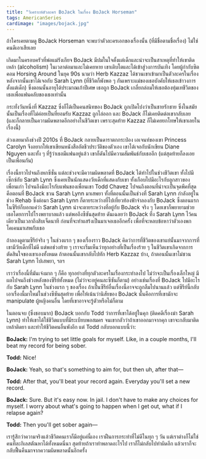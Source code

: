 ```yaml
---
title: "วิเคราะห์ตัวละคร BoJack ในเรื่อง BoJack Horseman"
tags: AmericanSeries
cardimage: "images/bojack.jpg"
---
```


ถ้าใครเคยตามดู BoJack Horseman จะพบว่าตัวละครเอกของเรื่องนั้น (ที่มีชื่อตามชื่อเรื่อง) ไม่ใช่คนดีเอาเสียเลย

เกิดมาในครอบครัวที่พ่อแม่รังเกียจ BoJack มีปมในใจตั้งแต่เด็กและน่าจะเป็นสาเหตุที่ทำให้เขาติดเหล้า (alcoholism) ในเวลาต่อมาและไม่เคยหาย เขาเติบโตและได้เข้าสู่วงการบันเทิง โดยผู้กำกับซิตคอม Horsing Around ในยุค 90s นามว่า Herb Kazzaz ได้ชวนเขาเข้ามาเป็นตัวละครในเรื่อง หลังจากนั้นเขาได้เจอกับ Sarah Lynn (ที่ชีวิตก็พังพอ ๆ กันเพราะแม่ของเธอบังคับให้เธอเข้าวงการตั้งแต่เด็ก) ซึ่งตอนนั้นอายุได้ประมาณเก้าปีเศษ เธอถูก BoJack เกลี่ยกล่อมให้เธอต้องทุ่มเทชีวิตของเธอเพื่อแฟนคลับของเธอเท่านั้น

กระทั่งวันหนึ่งที่ Kazzaz ซึ่งก็ได้เป็นคนสนิทของ BoJack ถูกเปิดโปงว่าเป็นชายรักชาย ซึ่งในสมัยนั้นเป็นเรื่องที่ไม่ค่อยเป็นที่ยอมรับ Kazzaz ถูกไล่ออก และ BoJack ก็ไม่เคยติดต่อเขากลับเลย (และก็กลายเป็นความผิดพลาดอีกอย่างในชีวิตเขา เพราะสุดท้าย Kazzaz ก็ไม่เคยยกโทษให้เขาเลยในเรื่องนี้)

ล่วงเลยมาถึงช่วงปี 2010s ที่ BoJack กลายเป็นดาราตกกระป๋อง เอเจนท์ของเขา Princess Carolyn จึงอยากให้เขาเขียนหนังสืออัตชีวประวัติของตัวเอง เขาได้เจอกับนักเขียน Diane Nguyen และทั้ง ๆ ที่รู้ว่าเธอมีแฟนอยู่แล้ว เขาก็ดันไปมีความสัมพันธ์กับเธออีก (แต่สุดท้ายก็ลงเอยเป็นเพื่อนกัน)

เรื่องนี้ยาวไปจนถึงหกซีซั่น แต่ละช่วงจะมีความผิดพลาดที่ BoJack ได้ทำไปในช่วงชีวิตเขา ทั้งไปมีเซ็กซ์กับ Sarah Lynn ซึ่งเคยเป็นนักแสดงวัยเด็กที่แสดงกับเขา ทั้งเกือบไปมีอะไรกับลูกสาวของเพื่อนเก่า ไปจนถึงมีอะไรกับแฟนของเพื่อนเขา Todd Chavez ไปจนถึงตอนที่น่าจะเป็นจุดพีคที่สุด คือตอนที่ BoJack ชวน Sarah Lynn มาเสพยา ทั้งที่ตอนนั้นเป็นช่วงที่ Sarah Lynn กำลังอยู่ในช่วง Rehab ซึ่งต่อมา Sarah Lynn ก็ตายระหว่างที่ไปเที่ยวท้องฟ้าจำลองกับ BoJack ซึ่งตอนแรกในซีรีย์ก็บอกแค่ว่า Sarah Lynn น่าจะตายระหว่างที่อยู่กับ BoJack จริง ๆ โดยเขาก็พยายามช่วยเธอโดยการไปโรงพยาบาลแล้ว แต่พอถึงซีซันสุดท้าย ดันเฉลยว่า BoJack ทิ้ง Sarah Lynn ไว้คนเดียวเป็นเวลาถึงสิบเจ็ดนาที ก่อนที่จะทำแสร้งเป็นมาเจอเธออีกครั้ง เพื่อที่จะหลบข้อหาว่าตัวเองพกโคเคนมาเสพกับเธอ

ถ้าลองดูตามซีรีย์จริง ๆ ในช่วงแรก ๆ ของเรื่องราว BoJack คิดว่าการที่ชีวิตของเขาแย่นั้นมาจากการที่เขามีวัยเด็กที่ไม่ดี แต่พอช่วงท้าย ๆ เราจะเริ่มเห็นว่าทุกอย่างที่เป็นเรื่องร้าย ๆ ในชีวิตเขาเกิดจากการตัดสินใจของเขาเองทั้งหมด ถ้าตอนนั้นเขากลับไปทัก Herb Kazzaz บ้าง, ถ้าตอนนั้นเขาไม่ชวน Sarah Lynn ไปเสพยา, ฯลฯ

เราว่าเรื่องนี้ที่มันเจ๋งมาก ๆ ก็คือ ทุกอย่างที่ทุกตัวละครในเรื่องกระทำลงไป ไม่ว่าจะเป็นเรื่องเล็กใหญ่ มีผลไปจนถึงช่วงหลังของซีรีย์ทั้งหมด (ไม่ว่าจะอยู่คนละซีซันก็ตาม) อย่างเช่นเรื่องที่ BoJack ไปมีอะไรกับ Sarah Lynn ในช่วงแรก ๆ ของเรื่อง ถ้าเป็นซีรีย์อื่นเรื่องนี้อาจจะถูกลืมไปนานแล้ว แต่ซีรีย์นี้กลับเอาเรื่องนี้มาใหม่ในช่วงซีซันสุดท้าย เพื่อให้เน้นว่านิสัยของ BoJack นั้นคือการที่เขามักจะ manipulate ผู้หญิงคนอื่น โดยที่เขาอาจจะรู้ตัวหรือไม่ก็ตาม

ในตอนจบ (ซึ่งชอบมาก) BoJack บอกกับ Todd ว่าการที่เขาได้อยู่ในคุก (ติดคดีเรื่องฆ่า Sarah Lynn) ทำให้เขาได้ใช้ชีวิตแบบที่มีระเบียบพอสมคร จนเขากลัวว่าถ้าเขาออกมาจากคุก เขาจะกลับมาติดเหล้าติดยา และทำให้ชีวิตคนอื่นพังอีก แต่ Todd กลับบอกแบบนี้ว่า:

**BoJack:** I'm trying to set little goals for myself. Like, in a couple months, I'll beat my record for being sober.

**Todd:** Nice!

**BoJack:** Yeah, so that's something to aim for, but then uh, after that—

**Todd:** After that, you'll beat your record again. Everyday you'll set a new record.

**BoJack:** Sure. But it's easy now. In jail. I don't have to make any choices for myself. I worry about what's going to happen when I get out, what if I relapse again?

**Todd:** Then you'll get sober again—

เรารู้สึกว่าความจริงแล้วชีวิตคนเราก็มีอยู่แค่นี้เอง เราฝืนการกระทำที่ไม่ดีในทุก ๆ วัน แต่เราต่างก็ไม่ใช่คนที่ละกิเลสตัณหาได้ทั้งหมดนี่นา สุดท้ายถ้าเราทำพลาดอะไรไป เราก็ไม่กลับไปทำผิดอีก แล้วเราก็จะกลับฟื้นคืนมาจากความผิดพลาดนั้นอีกครั้ง
